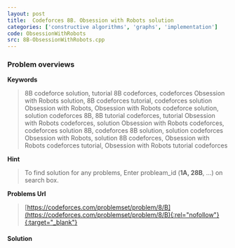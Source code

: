 ```yaml
---
layout: post
title:  Codeforces 8B. Obsession with Robots solution
categories: ['constructive algorithms', 'graphs', 'implementation']
code: ObsessionWithRobots
src: 8B-ObsessionWithRobots.cpp
---
```

### **Problem overviews**

**Keywords**
> 8B codeforce solution, tutorial 8B codeforces, codeforces Obsession with Robots solution, 8B codeforces tutorial, codeforces solution Obsession with Robots, Obsession with Robots codeforce solution, solution codeforces 8B, 8B tutorial codeforces, tutorial Obsession with Robots codeforces, solution Obsession with Robots codeforces, codeforces solution 8B, codeforces 8B solution, solution codeforces Obsession with Robots, solution 8B codeforces, Obsession with Robots codeforces tutorial, Obsession with Robots tutorial codeforces

**Hint**
> To find solution for any problems, Enter probleam_id (**1A, 28B**, ...) on search box. 

**Problems Url**
> [https://codeforces.com/problemset/problem/8/B](https://codeforces.com/problemset/problem/8/B){:rel="nofollow"}{:target="_blank"}

#### **Solution**



